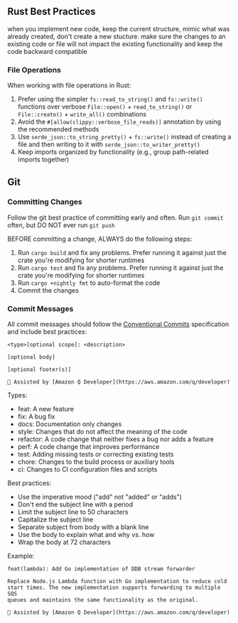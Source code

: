 ## Rust Best Practices

when you implement new code, keep the current structure, mimic what was already created, don't create a new stucture.
make sure the changes to an existing code or file will not impact the existing functionality and keep the code backward compatible 

### File Operations

When working with file operations in Rust:

1. Prefer using the simpler `fs::read_to_string()` and `fs::write()` functions over verbose `File::open()` + `read_to_string()` or `File::create()` + `write_all()` combinations
2. Avoid the `#[allow(clippy::verbose_file_reads)]` annotation by using the recommended methods
3. Use `serde_json::to_string_pretty()` + `fs::write()` instead of creating a file and then writing to it with `serde_json::to_writer_pretty()`
4. Keep imports organized by functionality (e.g., group path-related imports together)

## Git

### Committing Changes

Follow the git best practice of committing early and often. Run `git commit` often, but DO NOT ever run `git push`

BEFORE committing a change, ALWAYS do the following steps:

1. Run `cargo build` and fix any problems. Prefer running it against just the crate you're modifying for shorter runtimes
2. Run `cargo test` and fix any problems. Prefer running it against just the crate you're modifying for shorter runtimes
3. Run `cargo +nightly fmt` to auto-format the code
4. Commit the changes

### Commit Messages

All commit messages should follow the [Conventional Commits](https://www.conventionalcommits.org/) specification and include best practices:

```
<type>[optional scope]: <description>

[optional body]

[optional footer(s)]

🤖 Assisted by [Amazon Q Developer](https://aws.amazon.com/q/developer)
```

Types:
- feat: A new feature
- fix: A bug fix
- docs: Documentation only changes
- style: Changes that do not affect the meaning of the code
- refactor: A code change that neither fixes a bug nor adds a feature
- perf: A code change that improves performance
- test: Adding missing tests or correcting existing tests
- chore: Changes to the build process or auxiliary tools
- ci: Changes to CI configuration files and scripts

Best practices:
- Use the imperative mood ("add" not "added" or "adds")
- Don't end the subject line with a period
- Limit the subject line to 50 characters
- Capitalize the subject line
- Separate subject from body with a blank line
- Use the body to explain what and why vs. how
- Wrap the body at 72 characters

Example:
```
feat(lambda): Add Go implementation of DDB stream forwarder

Replace Node.js Lambda function with Go implementation to reduce cold
start times. The new implementation supports forwarding to multiple SQS
queues and maintains the same functionality as the original.

🤖 Assisted by [Amazon Q Developer](https://aws.amazon.com/q/developer)
```
